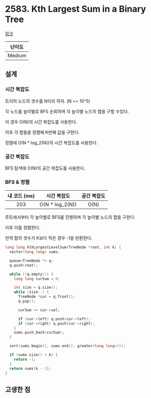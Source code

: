 # 2583. Kth Largest Sum in a Binary Tree

[링크](https://leetcode.com/problems/kth-largest-sum-in-a-binary-tree/description/)

| 난이도 |
| :----: |
| Medium |

## 설계

### 시간 복잡도

트리의 노드의 갯수를 N이라 하자. (N <= 10^5)

각 노드를 높이별로 BFS 순회하며 각 높이별 노드의 합을 구할 수있다.

이 경우 O(N)의 시간 복잡도를 사용한다.

이후 각 합들을 정렬해 K번째 값을 구한다.

정렬에 O(N \* log_2(N))의 시간 복잡도를 사용한다.

### 공간 복잡도

BFS 탐색에 O(N)의 공간 복잡도를 사용한다.

### BFS & 정렬

| 내 코드 (ms) |   시간 복잡도    | 공간 복잡도 |
| :----------: | :--------------: | :---------: |
|     203      | O(N \* log_2(N)) |    O(N)     |

루트에서부터 각 높이별로 BFS를 진행하며 각 높이별 노드의 합을 구한다.

이후 이를 정렬한다.

만약 합의 갯수가 K보다 작은 경우 -1을 반환한다.

```cpp
long long kthLargestLevelSum(TreeNode *root, int k) {
  vector<long long> sums;

  queue<TreeNode *> q;
  q.push(root);

  while (!q.empty()) {
    long long curSum = 0;

    int size = q.size();
    while (size--) {
      TreeNode *cur = q.front();
      q.pop();

      curSum += cur->val;

      if (cur->left) q.push(cur->left);
      if (cur->right) q.push(cur->right);
    }
    sums.push_back(curSum);
  }

  sort(sums.begin(), sums.end(), greater<long long>());

  if (sums.size() < k) {
    return -1;
  }
  return sums[k - 1];
}
```

## 고생한 점
